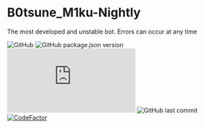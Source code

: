 # B0tsune_M1ku-Nightly
</p> The most developed and unstable bot. Errors can occur at any time

![GitHub](https://img.shields.io/github/license/h4tsunem1ku/b0tsune_m1ku-rebirth?style=flat-square) ![GitHub package.json version](https://img.shields.io/github/package-json/v/h4tsunem1ku/b0tsune_m1ku-rebirth?style=flat-square) ![node-current](https://img.shields.io/node/v/discord.js?style=flat-square) ![GitHub last commit](https://img.shields.io/github/last-commit/h4tsunem1ku/b0tsune_m1ku-rebirth?style=flat-square) [![CodeFactor](https://www.codefactor.io/repository/github/h4tsunem1ku/b0tsune_m1ku-rebirth/badge)](https://www.codefactor.io/repository/github/h4tsunem1ku/b0tsune_m1ku-rebirth)